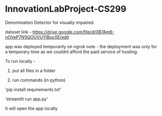 # InnovationLabProject-CS299
Denomination Detector for visually impaired. </p>
dataset link - https://drive.google.com/file/d/0B7Am6-nOVeP7N1lQOUVUYlBuc0E/edit </p>
app was deployed temporarily on ngrok
note - the deployment was only for a temporary time as we couldnt afford the paid service of hosting.


To run locally -
1. put all files in a folder

2. run commands (in python)

'pip install requirements.txt'

'streamlit run app.py'

It will open the app locally




